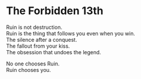 # The Forbidden 13th

Ruin is not destruction.  
Ruin is the thing that follows you even when you win.  
The silence after a conquest.  
The fallout from your kiss.  
The obsession that undoes the legend.

No one chooses Ruin.  
Ruin chooses you.
